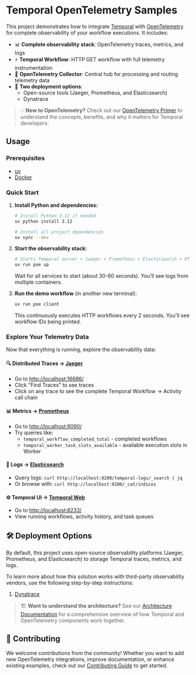 # Temporal OpenTelemetry Samples

This project demonstrates how to integrate [Temporal][1] with [OpenTelemetry][2] for complete observability of your workflow executions. It includes:

- 📊 **Complete observability stack**: OpenTelemetry traces, metrics, and logs
- ⚡ **Temporal Workflow**: HTTP GET workflow with full telemetry instrumentation
- 🔄 **OpenTelemetry Collector**: Central hub for processing and routing telemetry data
- 🚀 **Two deployment options**:
  - Open-source tools (Jaeger, Prometheus, and Elasticsearch)
  - Dynatrace

> 💡 **New to OpenTelemetry?** Check out our [OpenTelemetry Primer](docs/opentelemetry-primer.md) to understand the concepts, benefits, and why it matters for Temporal developers.

## Usage

### Prerequisites

- [uv](https://docs.astral.sh/uv/getting-started/installation/)
- [Docker](https://docs.docker.com/engine/install/)

### Quick Start

1. **Install Python and dependencies:**

    ```bash
    # Install Python 3.12 if needed
    uv python install 3.12

    # Install all project dependencies
    uv sync --dev
    ```

1. **Start the observability stack:**

    ```bash
    # Starts Temporal server + Jaeger + Prometheus + Elasticsearch + OTEL Collector
    uv run poe up
    ```

    Wait for all services to start (about 30-60 seconds). You'll see logs from multiple containers.

1. **Run the demo workflow** (in another new terminal):

    ```bash
    uv run poe client
    ```

    This continuously executes HTTP workflows every 2 seconds. You'll see workflow IDs being printed.

### Explore Your Telemetry Data

Now that everything is running, explore the observability data:

#### 🔍 **Distributed Traces** → [Jaeger][3]

- Go to [http://localhost:16686/](http://localhost:16686/)
- Click "Find Traces" to see traces
- Click on any trace to see the complete Temporal Workflow → Activity call chain

#### 📊 **Metrics** → [Prometheus][4]

- Go to [http://localhost:9090/](http://localhost:9090/)
- Try queries like:
  - `temporal_workflow_completed_total` - completed workflows
  - `temporal_worker_task_slots_available` - available execution slots in Worker

#### 📝 **Logs** → [Elasticsearch][5]

- Query logs: `curl http://localhost:9200/temporal-logs/_search | jq`
- Or browse with: `curl http://localhost:9200/_cat/indices`

#### ⚙️ **Temporal UI** → [Temporal Web](http://localhost:8233/)

- Go to [http://localhost:8233/](http://localhost:8233/)
- View running workflows, activity history, and task queues

## 🛠️ Deployment Options

By default, this project uses open-source observability platforms (Jaeger, Prometheus, and Elasticsearch)
to storage Temporal traces, metrics, and logs.

To learn more about how this solution works with third-party observability vendors,
use the following step-by-step instructions:

1. [Dynatrace](docs/dynatrace.md)

> 🏗️ **Want to understand the architecture?** See our [Architecture Documentation](docs/architecture.md) for a comprehensive overview of how Temporal and OpenTelemetry components work together.

## 🤝 Contributing

We welcome contributions from the community!
Whether you want to add new OpenTelemetry integrations, improve documentation,
or enhance existing examples, check out our [Contributing Guide](CONTRIBUTING.md)
to get started.

[1]: https://docs.temporal.io/encyclopedia/temporal-sdks#official-sdks
[2]: https://opentelemetry.io/docs/
[3]: https://www.jaegertracing.io/
[4]: https://prometheus.io/
[5]: https://www.elastic.co/elasticsearch
